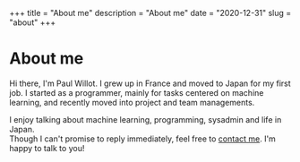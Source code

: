 +++
title = "About me"
description = "About me"
date = "2020-12-31"
slug = "about"
+++

# About me

Hi there, I'm Paul Willot. I grew up in France and moved to Japan for my first job. I started as a programmer, mainly for tasks centered on machine learning, and recently moved into project and team managements.

I enjoy talking about machine learning, programming, sysadmin and life in Japan.  
Though I can't promise to reply immediately, feel free to [contact me](mailto:kiwi.pwillot@gmail.com). I'm happy to talk to you!
